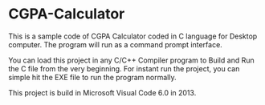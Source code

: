 # CGPA-Calculator
This is a sample code of CGPA Calculator coded in C language for Desktop computer. The program will run as a command prompt interface.

You can load this project in any C/C++ Compiler program to Build and Run the C file from the very beginning.
For instant run the project, you can simple hit the EXE file to run the program normally.

This project is build in Microsoft Visual Code 6.0 in 2013. 
